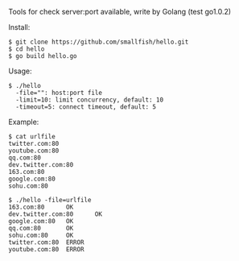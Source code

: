 Tools for check server:port available, write by Golang (test go1.0.2)

Install:

    $ git clone https://github.com/smallfish/hello.git
    $ cd hello
    $ go build hello.go

Usage:

    $ ./hello
      -file="": host:port file
      -limit=10: limit concurrency, default: 10
      -timeout=5: connect timeout, default: 5

Example:

    $ cat urlfile
    twitter.com:80
    youtube.com:80
    qq.com:80
    dev.twitter.com:80
    163.com:80
    google.com:80
    sohu.com:80

    $ ./hello -file=urlfile 
    163.com:80      OK
    dev.twitter.com:80      OK
    google.com:80   OK
    qq.com:80       OK
    sohu.com:80     OK
    twitter.com:80  ERROR
    youtube.com:80  ERROR
